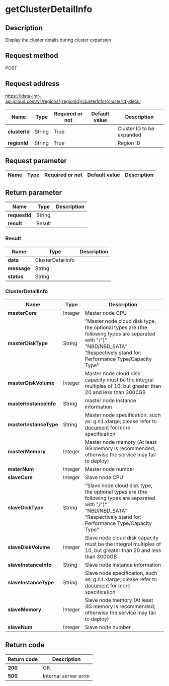 # getClusterDetailInfo


## Description
Display the cluster details during cluster expansion

## Request method
POST

## Request address
https://idata-jmr-api.jcloud.com/v1/regions/{regionId}/clusterInfo/{clusterId}:detail

|Name|Type|Required or not|Default value|Description|
|---|---|---|---|---|
|**clusterId**|String|True||Cluster ID to be expanded|
|**regionId**|String|True||Region ID|

## Request parameter
|Name|Type|Required or not|Default value|Description|
|---|---|---|---|---|


## Return parameter
|Name|Type|Description|
|---|---|---|
|**requestId**|String||
|**result**|Result||


### <a name="Result">Result</a>
|Name|Type|Description|
|---|---|---|
|**data**|ClusterDetailInfo||
|**message**|String||
|**status**|String||
### <a name="ClusterDetailInfo">ClusterDetailInfo</a>
|Name|Type|Description|
|---|---|---|
|**masterCore**|Integer|Master node CPU|
|**masterDiskType**|String|"Master node cloud disk type, the optional types are (the following types are separated with "/")"<br>"NBD/NBD_SATA"<br>"Respectively stand for: Performance Type/Capacity Type"<br>|
|**masterDiskVolume**|Integer|Master node cloud disk capacity must be the integral multiples of 10, but greater than 20 and less than 3000GB|
|**masterInstanceInfo**|String|master node instance information|
|**masterInstanceType**|String|Master node specification, such as: g.n1.xlarge; please refer to [document](https://www.jdcloud.com/help/detail/296/isCatalog/1) for more specification|
|**masterMemory**|Integer|Master node memory (At least 8G memory is recommended; otherwise the service may fail to deploy)|
|**materNum**|Integer|Master node number|
|**slaveCore**|Integer|Slave node CPU|
|**slaveDiskType**|String|"Slave node cloud disk type, the optional types are (the following types are separated with "/")"<br>"NBD/NBD_SATA"<br>"Respectively stand for: Performance Type/Capacity Type"<br>|
|**slaveDiskVolume**|Integer|Slave node cloud disk capacity must be the integral multiples of 10, but greater than 20 and less than 3000GB|
|**slaveInstanceInfo**|String|Slave node instance information|
|**slaveInstanceType**|String|Slave node specification, such as: g.n1.xlarge; please refer to [document](https://www.jdcloud.com/help/detail/296/isCatalog/1) for more specification|
|**slaveMemory**|Integer|Slave node memory (At least 4G memory is recommended; otherwise the service may fail to deploy)|
|**slaveNum**|Integer|Slave node number|

## Return code
|Return code|Description|
|---|---|
|**200**|OK|
|**500**|Internal server error|

